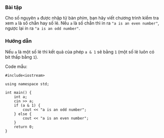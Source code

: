 ### Bài tập

Cho số nguyên `a` được nhập từ bàn phím, bạn hãy viết chương trình kiểm tra xem `a` là số chẵn hay số lẻ. Nếu `a` là số chẵn thì in ra `"a is an even number"`, ngược lại in ra `"a is an odd number"`.

### Hướng dẫn

Nếu `a` là một số lẻ thì kết quả của phép `a & 1` sẽ bằng `1` (một số lẻ luôn có bit thấp bằng `1`).

Code mẫu:

```
#include<iostream>

using namespace std;

int main() {
	int a;
	cin >> a;
	if (a & 1) {
		cout << "a is an odd number";
	} else {
		cout << "a is an even number";
	}
	return 0;
}
```